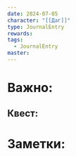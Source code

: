 ```yaml
---
date: 2024-07-05
character: "[[Даг]]"
type: JournalEntry
rewards: 
tags:
  - JournalEntry
master:
---
```

# Важно:

## Квест:

# Заметки:

